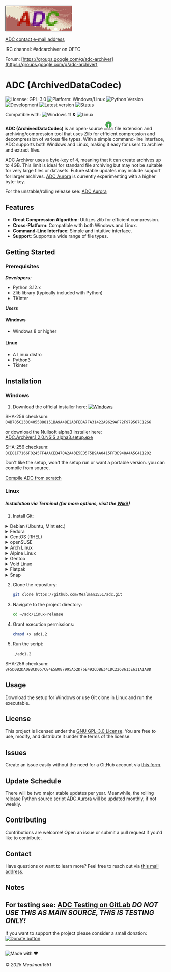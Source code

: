 ![banner](img/banner/Bannerfull.jpg)

[ADC contact e-mail address](mailto:adc@linuxmail.org)

IRC channel: #adcarchiver on OFTC

Forum: [https://groups.google.com/g/adc-archiver](https://groups.google.com/g/adc-archiver)

# ADC (ArchivedDataCodec)
![License: GPL-3.0](https://img.shields.io/badge/License-GNU%20GPL--3.0-orange.svg)
![Platform: Windows/Linux](https://img.shields.io/badge/Platform-Windows%20%7C%20Linux-blue.svg)
![Python Version](https://img.shields.io/badge/Python-3.12.x-yellow.svg)
![Development](https://img.shields.io/badge/Development-Active-brightgreen)
![Latest version](https://img.shields.io/badge/Latest%20version-1.2.0-brightgreen)
[![Status](https://img.shields.io/badge/Status-Stable-brightgreen)]()

Compatible with: <img src="https://upload.wikimedia.org/wikipedia/commons/8/87/Windows_logo_-_2021.svg" alt="Windows 11" width="20"/> **&** <img src="https://upload.wikimedia.org/wikipedia/commons/3/35/Tux.svg" alt="Linux" width="20"/>

**ADC (ArchivedDataCodec)** is an open-source <img src="https://raw.githubusercontent.com/Mealman1551/ADC/362a969f45ab6f17883ec68cb6172dc4ad3ce58b/img/svg/open-source-icn.svg" alt="Open-Source" width="30"/> file extension and archiving/compression tool that uses Zlib for efficient compression and decompression of various file types. With a simple command-line interface, ADC supports both Windows and Linux, making it easy for users to archive and extract files.

ADC Archiver uses a byte-key of 4, meaning that it can create archives up to 4GB. This limit is ideal for standard file archiving but may not be suitable for very large files or datasets. Future stable updates may include support for larger archives. [ADC Aurora](https://github.com/Mealman1551/ADC/tree/ADC-Unstable-(Aurora)) is currently experimenting with a higher byte-key.

For the unstable/rolling release see: [ADC Aurora](https://github.com/Mealman1551/ADC/tree/ADC-Unstable-(Aurora))

## Features

- **Great Compression Algorithm**: Utilizes zlib for efficient compression.
- **Cross-Platform**: Compatible with both Windows and Linux.
- **Command-Line Interface**: Simple and intuitive interface.
- **Support**: Supports a wide range of file types.

## Getting Started

### Prerequisites
***Developers:***
- Python 3.12.x
- Zlib library (typically included with Python)
- TKinter

***Users***
#### Windows
- Windows 8 or higher
#### Linux
- A Linux distro
- Python3
- Tkinter

## Installation

### Windows
1. Download the official installer here: [![Windows](https://custom-icon-badges.demolab.com/badge/Windows-0078D6?logo=windows11&logoColor=white)](https://github.com/Mealman1551/ADC/releases/download/ADC_Archiver_v1.2.0/ADC_Archiver_1.2.0_setup.exe)

SHA-256 checksum: `04B705C23304055888151BA9A48E2A3FEBA7FA31422A9629AF72F979567C1266`

or download the Nullsoft alpha3 installer here: [ADC.Archiver.1.2.0.NSIS.alpha3.setup.exe](https://github.com/Mealman1551/ADC/releases/download/ADC_Archiver_v1.2.0/ADC.Archiver.1.2.0.NSIS.alpha3.setup.exe)

SHA-256 checksum: `BCE81F7166F0245FF4AACEB470A2A43E5ED5F5B9AA0415FF3E948A4A5C411202`

Don't like the setup, won't the setup run or want a portable version. you can compile from source.

[Compile ADC from scratch](https://github.com/Mealman1551/ADC-compile-from-scratch)


### Linux

##### Installation via Terminal (for more options, visit the [Wiki!](https://github.com/Mealman1551/ADC/wiki/Linux-installation))

1. Install Git:
<details>
  <summary>Debian (Ubuntu, Mint etc.)</summary>

  ```bash
  sudo apt update
  sudo apt install git
  ```
</details>

<details>
  <summary>Fedora</summary>

  ```bash
  sudo dnf install git
  ```
</details>

<details>
  <summary>CentOS (RHEL)</summary>

  ```bash
  sudo yum install git
  ```

  **For CentOS 8+ and RHEL 8+ (with dnf):**
  ```bash
  sudo dnf install git
  ```
</details>

<details>
  <summary>openSUSE</summary>

  ```bash
  sudo zypper install git
  ```
</details>

<details>
  <summary>Arch Linux</summary>

  ```bash
  sudo pacman -S git
  ```
</details>

<details>
  <summary>Alpine Linux</summary>

  ```bash
  sudo apk add git
  ```
</details>

<details>
  <summary>Gentoo</summary>

  ```bash
  sudo emerge --ask dev-vcs/git
  ```
</details>

<details>
  <summary>Void Linux</summary>

  ```bash
  sudo xbps-install -S git
  ```
</details>

<details>
  <summary>Flatpak</summary>

  ```bash
  sudo flatpak install flathub com.git.Git
  ```
</details>

<details>
  <summary>Snap</summary>

  ```bash
  sudo snap install git --classic
  ```
</details>



2. Clone the repository:
    ```bash
    git clone https://github.com/Mealman1551/adc.git
    ```
3. Navigate to the project directory:
    ```bash
    cd ~/adc/Linux-release
    ```
4. Grant execution permissions:
    ```bash
    chmod +x adc1.2
    ```
5. Run the script:
    ```bash
    ./adc1.2
    ```

SHA-256 checksum: `8F5D0B2DA09BCD057C84E5B087995A52D76E492CDBE341DC2268613E611A1A8D`

## Usage

Download the setup for Windows or use Git clone in Linux and run the executable.

## License

This project is licensed under the [GNU GPL-3.0 License](LICENSE). You are free to use, modify, and distribute it under the terms of the license.

## Issues

Create an issue easily without the need for a GitHub account via [this form](https://docs.google.com/forms/d/e/1FAIpQLSckLmPxVy7rW30_va7YpE42GAY5UKZqD8tjQgrSGWdbfRJUvA/viewform).

## Update Schedule

There will be two major stable updates per year. Meanwhile, the rolling release Python source script [ADC Aurora](https://github.com/Mealman1551/ADC/tree/ADC-Unstable-(Aurora)) will be updated monthly, if not weekly.

## Contributing

Contributions are welcome! Open an issue or submit a pull request if you'd like to contribute.

## Contact

Have questions or want to learn more? Feel free to reach out via [this mail address](mailto:adc@linuxmail.org).

## Notes

For testing see: [ADC Testing on GitLab](https://gitlab.com/Mealman1551/adc-archiver)
***DO NOT USE THIS AS MAIN SOURCE, THIS IS TESTING ONLY!***
--
If you want to support the project please consider a small donation: <a href="https://www.paypal.com/donate/?hosted_button_id=LEE83CJJ2BEJC">
	<img src="https://centerproject.org/wp-content/uploads/2021/11/paypal-donate-button-high-quality-png-1_orig.png" alt="Donate button" width="100"/>
</a>

---

![Made with ❤️](https://img.shields.io/badge/Made%20with%20%E2%9D%A4%EF%B8%8F%20by%20Mealman1551-blue?style=for-the-badge)

###### © 2025 Mealman1551

